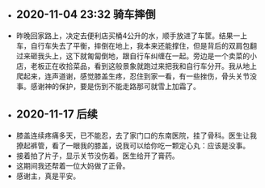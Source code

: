 - ## 2020-11-04 23:32 骑车摔倒
- 昨晚回家路上，决定去便利店买桶4公升的水，顺手放进了车筐。结果一上车，自行车失去了平衡，摔倒在地上，我本来还能撑住，但是背后的双肩包翻过来砸我头上，这下就匍匐倒地，跟自行车纠缠在一起。旁边是一个卖菜的小店，老板正在收拾菜品，看到这般景象就跑过来把我和自行车分开。我从地上爬起来，连声道谢，感觉膝盖生疼，忍住到家一看，有一些挫伤，骨头关节没事。感谢神的保护，要是伤到不能走路那可就雪上加霜了。
- ## 2020-11-17 后续
- 膝盖连续疼痛多天，已不能忍，去了家门口的东南医院，挂了骨科。医生让我撩起裤管，看了一眼我的膝盖，说我可以给你吃一颗定心丸：应该是没事。
- 接着拍了片子，显示关节没伤着。医生给开了膏药。
- 这期间我还帮着一位大妈做了正骨。
- 感谢主，真是平安。
